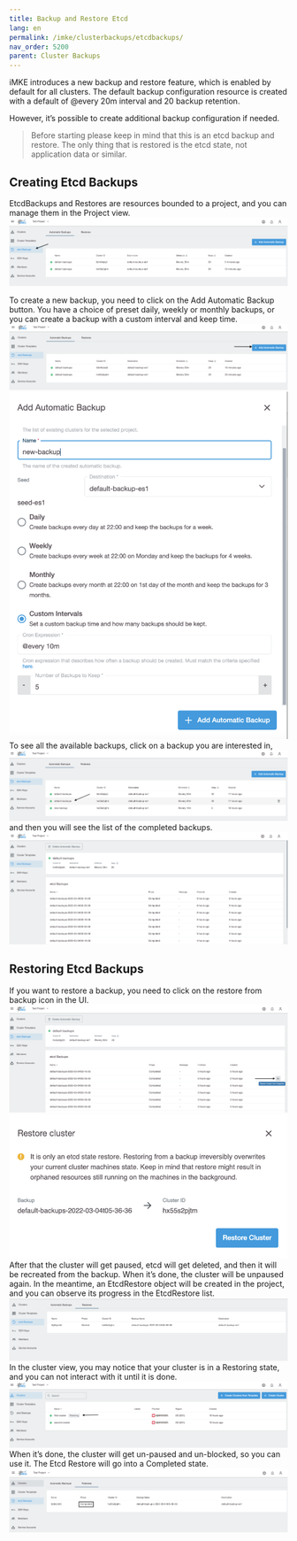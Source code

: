 ```yaml
---
title: Backup and Restore Etcd
lang: en
permalink: /imke/clusterbackups/etcdbackups/
nav_order: 5200
parent: Cluster Backups
---
```


iMKE introduces a new backup and restore feature, which is enabled by default for all clusters.
The default backup configuration resource is created with a default of @every 20m interval and 20 backup retention.

However, it’s possible to create additional backup configuration if needed.

> Before starting please keep in mind that this is an etcd backup and restore. The only thing that is restored is the etcd state, not application data or similar.

## Creating Etcd Backups

EtcdBackups and Restores are resources bounded to a project, and you can manage them in the Project view.
![Project Etcd Backups](backup_1.png)

To create a new backup, you need to click on the Add Automatic Backup button. You have a choice of preset daily, weekly or monthly backups, or you can create a backup with a custom interval and keep time.
![Etcd Backups Configuration](backup_2.png)
![Add new Backup](backup_3.png)
To see all the available backups, click on a backup you are interested in,
![Etcd Backups Details](backup_4.png)
and then you will see the list of the completed backups.
![Etcd Backups Details](backup_5.png)
## Restoring Etcd Backups
If you want to restore a backup, you need to click on the restore from backup icon in the UI.
![Restore backup button](backup_6.png)
![Restore etcd backup for cluster](backup_7.png)
After that the cluster will get paused, etcd will get deleted, and then it will be recreated from the backup. When it’s done, the cluster will be unpaused again.
In the meantime, an EtcdRestore object will be created in the project, and you can observe its progress in the EtcdRestore list.
![Etcd Restore List](backup_8.png)
In the cluster view, you may notice that your cluster is in a Restoring state, and you can not interact with it until it is done.
![Cluster Restoring](backup_9.png)
When it’s done, the cluster will get un-paused and un-blocked, so you can use it. 
The Etcd Restore will go into a Completed state.
![Etcd Restore Completed](backup_10.png)
